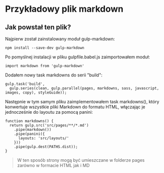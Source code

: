 # Przykładowy plik markdown
## Jak powstał ten plik?
Najpierw został zainstalowany moduł gulp-markdown:

    npm install --save-dev gulp-markdown

Po pomyślnej instalacji w pliku gulpfile.babel.js zaimportowałem moduł:

    import markdown from 'gulp-markdown'

Dodałem nowy task markdowns do serii "build":

    gulp.task('build',
      gulp.series(clean, gulp.parallel(pages, markdowns, sass, javascript, images, copy), styleGuide));

Następnie w tym samym pliku zaimplementowałem task markdowns(), który konwertuje wszystkie pliki Markdown do formatu HTML, włączając je jednocześnie do layoutu za pomocą panini:

    function markdowns() {
      return gulp.src('src/pages/**/*.md')
        .pipe(markdown())
        .pipe(panini({
          layouts: 'src/layouts/'
        }))
        .pipe(gulp.dest(PATHS.dist));
    }

> W ten sposób strony mogą być umieszczane w folderze pages zarówno w formacie HTML jak i MD